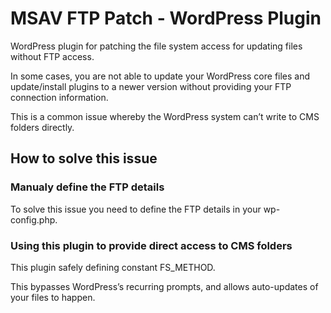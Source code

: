 # MSAV FTP Patch - WordPress Plugin
WordPress plugin for patching the file system access for updating files without FTP access.

In some cases, you are not able to update your WordPress core files and update/install plugins to a newer version without providing your FTP connection information.

This is a common issue whereby the WordPress system can’t write to CMS folders directly.

## How to solve this issue

### Manualy define the FTP details
To solve this issue you need to define the FTP details in your wp-config.php.

### Using this plugin to provide direct access to CMS folders
This plugin safely defining constant FS_METHOD.

This bypasses WordPress’s recurring prompts, and allows auto-updates of your files to happen.